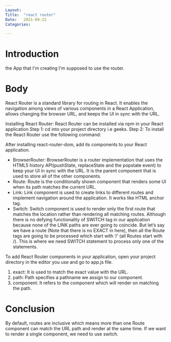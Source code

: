 ```yaml
---
Layout:
Title:	"react router"
Date:	2021-09-22
Categories:

---
```


# Introduction
the App that I'm creating I'm supposed to use the router.

# Body 
React Router is a standard library for routing in React. It enables the navigation among views of various components in a React Application, allows changing the browser URL, and keeps the UI in sync with the URL.

Installing React Router: React Router can be installed via npm in your React application
Step 1: cd into your project directory i.e geeks.
Step 2: To install the React Router use the following command:

After installing react-router-dom, add its components to your React application.

* BrowserRouter: BrowserRouter is a router implementation that uses the HTML5 history API(pushState, replaceState and the popstate event) to keep your UI in sync with the URL. It is the parent component that is used to store all of the other components.
* Route: Route is the conditionally shown component that renders some UI when its path matches the current URL.
* Link: Link component is used to create links to different routes and implement navigation around the application. It works like HTML anchor tag.
* Switch: Switch component is used to render only the first route that matches the location rather than rendering all matching routes. Although there is no defying functionality of SWITCH tag in our application because none of the LINK paths are ever going to coincide. But let’s say we have a route (Note that there is no EXACT in here), then all the Route tags are going to be processed which start with ‘/’ (all Routes start with /). This is where we need SWITCH statement to process only one of the statements.

To add React Router components in your application, open your project directory in the editor you use and go to app.js file.

1. exact: It is used to match the exact value with the URL.
2. path: Path specifies a pathname we assign to our component.
3. component: It refers to the component which will render on matching the path.

# Conclusion

 By default, routes are inclusive which means more than one Route component can match the URL path and render at the same time. If we want to render a single component, we need to use switch.